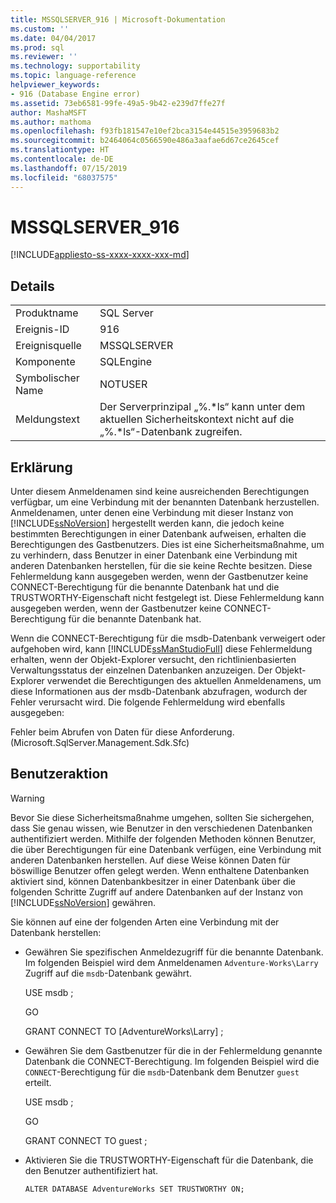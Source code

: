 ```yaml
---
title: MSSQLSERVER_916 | Microsoft-Dokumentation
ms.custom: ''
ms.date: 04/04/2017
ms.prod: sql
ms.reviewer: ''
ms.technology: supportability
ms.topic: language-reference
helpviewer_keywords:
- 916 (Database Engine error)
ms.assetid: 73eb6581-99fe-49a5-9b42-e239d7ffe27f
author: MashaMSFT
ms.author: mathoma
ms.openlocfilehash: f93fb181547e10ef2bca3154e44515e3959683b2
ms.sourcegitcommit: b2464064c0566590e486a3aafae6d67ce2645cef
ms.translationtype: HT
ms.contentlocale: de-DE
ms.lasthandoff: 07/15/2019
ms.locfileid: "68037575"
---
```

# <a name="mssqlserver916"></a>MSSQLSERVER_916
[!INCLUDE[appliesto-ss-xxxx-xxxx-xxx-md](../../includes/appliesto-ss-xxxx-xxxx-xxx-md.md)]
  
## <a name="details"></a>Details  
  
|||  
|-|-|  
|Produktname|SQL Server|  
|Ereignis-ID|916|  
|Ereignisquelle|MSSQLSERVER|  
|Komponente|SQLEngine|  
|Symbolischer Name|NOTUSER|  
|Meldungstext|Der Serverprinzipal „%.*ls“ kann unter dem aktuellen Sicherheitskontext nicht auf die „%.\*ls“-Datenbank zugreifen.|  
  
## <a name="explanation"></a>Erklärung  
Unter diesem Anmeldenamen sind keine ausreichenden Berechtigungen verfügbar, um eine Verbindung mit der benannten Datenbank herzustellen. Anmeldenamen, unter denen eine Verbindung mit dieser Instanz von [!INCLUDE[ssNoVersion](../../includes/ssnoversion-md.md)] hergestellt werden kann, die jedoch keine bestimmten Berechtigungen in einer Datenbank aufweisen, erhalten die Berechtigungen des Gastbenutzers. Dies ist eine Sicherheitsmaßnahme, um zu verhindern, dass Benutzer in einer Datenbank eine Verbindung mit anderen Datenbanken herstellen, für die sie keine Rechte besitzen. Diese Fehlermeldung kann ausgegeben werden, wenn der Gastbenutzer keine CONNECT-Berechtigung für die benannte Datenbank hat und die TRUSTWORTHY-Eigenschaft nicht festgelegt ist. Diese Fehlermeldung kann ausgegeben werden, wenn der Gastbenutzer keine CONNECT-Berechtigung für die benannte Datenbank hat.  
  
Wenn die CONNECT-Berechtigung für die msdb-Datenbank verweigert oder aufgehoben wird, kann [!INCLUDE[ssManStudioFull](../../includes/ssmanstudiofull-md.md)] diese Fehlermeldung erhalten, wenn der Objekt-Explorer versucht, den richtlinienbasierten Verwaltungsstatus der einzelnen Datenbanken anzuzeigen. Der Objekt-Explorer verwendet die Berechtigungen des aktuellen Anmeldenamens, um diese Informationen aus der msdb-Datenbank abzufragen, wodurch der Fehler verursacht wird. Die folgende Fehlermeldung wird ebenfalls ausgegeben:  
  
Fehler beim Abrufen von Daten für diese Anforderung. (Microsoft.SqlServer.Management.Sdk.Sfc)  
  
## <a name="user-action"></a>Benutzeraktion  
  
> [!WARNING]  
> Bevor Sie diese Sicherheitsmaßnahme umgehen, sollten Sie sichergehen, dass Sie genau wissen, wie Benutzer in den verschiedenen Datenbanken authentifiziert werden. Mithilfe der folgenden Methoden können Benutzer, die über Berechtigungen für eine Datenbank verfügen, eine Verbindung mit anderen Datenbanken herstellen. Auf diese Weise können Daten für böswillige Benutzer offen gelegt werden. Wenn enthaltene Datenbanken aktiviert sind, können Datenbankbesitzer in einer Datenbank über die folgenden Schritte Zugriff auf andere Datenbanken auf der Instanz von [!INCLUDE[ssNoVersion](../../includes/ssnoversion-md.md)] gewähren.  
  
Sie können auf eine der folgenden Arten eine Verbindung mit der Datenbank herstellen:  
  
-   Gewähren Sie spezifischen Anmeldezugriff für die benannte Datenbank. Im folgenden Beispiel wird dem Anmeldenamen `Adventure-Works\Larry` Zugriff auf die `msdb`-Datenbank gewährt.  
  
    USE msdb ;  
  
    GO  
  
    GRANT CONNECT TO [AdventureWorks\Larry] ;  
  
-   Gewähren Sie dem Gastbenutzer für die in der Fehlermeldung genannte Datenbank die CONNECT-Berechtigung. Im folgenden Beispiel wird die `CONNECT`-Berechtigung für die `msdb`-Datenbank dem Benutzer `guest` erteilt.  
  
    USE msdb ;  
  
    GO  
  
    GRANT CONNECT TO guest ;  
  
-   Aktivieren Sie die TRUSTWORTHY-Eigenschaft für die Datenbank, die den Benutzer authentifiziert hat.  
  
    `ALTER DATABASE AdventureWorks SET TRUSTWORTHY ON;`  
  
